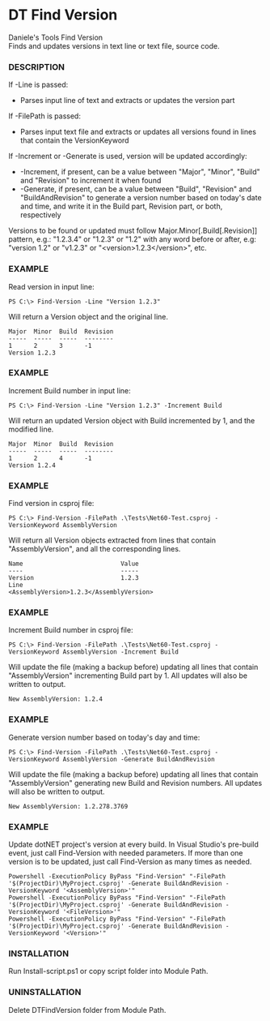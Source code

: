 # DT Find Version
Daniele's Tools Find Version<br>
Finds and updates versions in text line or text file, source code.

### DESCRIPTION
If -Line is passed:
- Parses input line of text and extracts or updates the version part

If -FilePath is passed:
- Parses input text file and extracts or updates all versions found in lines that contain the VersionKeyword<br>

If -Increment or -Generate is used, version will be updated accordingly:
- -Increment, if present, can be a value between "Major", "Minor", "Build" and "Revision" to increment it when found
- -Generate, if present, can be a value between "Build", "Revision" and "BuildAndRevision" to generate a version number based on today's date and time, and write it in the Build part, Revision part, or both, respectively

Versions to be found or updated must follow Major.Minor[.Build[.Revision]] pattern, e.g.: "1.2.3.4" or "1.2.3" or "1.2"
with any word before or after, e.g: "version 1.2" or "v1.2.3" or "\<version\>1.2.3\</version\>", etc.

### EXAMPLE

Read version in input line:
```
PS C:\> Find-Version -Line "Version 1.2.3"
```
Will return a Version object and the original line.
```
Major  Minor  Build  Revision
-----  -----  -----  --------
1      2      3      -1
Version 1.2.3
```

### EXAMPLE
Increment Build number in input line:
```
PS C:\> Find-Version -Line "Version 1.2.3" -Increment Build
```
Will return an updated Version object with Build incremented by 1, and the modified line.
```
Major  Minor  Build  Revision
-----  -----  -----  --------
1      2      4      -1
Version 1.2.4
```

### EXAMPLE
Find version in csproj file:
```
PS C:\> Find-Version -FilePath .\Tests\Net60-Test.csproj -VersionKeyword AssemblyVersion
```
Will return all Version objects extracted from lines that contain "AssemblyVersion", and all the corresponding lines.
```
Name                           Value
----                           -----
Version                        1.2.3
Line                           <AssemblyVersion>1.2.3</AssemblyVersion>
```

### EXAMPLE
Increment Build number in csproj file:
```
PS C:\> Find-Version -FilePath .\Tests\Net60-Test.csproj -VersionKeyword AssemblyVersion -Increment Build
```
Will update the file (making a backup before) updating all lines that contain "AssemblyVersion" incrementing Build part by 1. All updates will also be written to output.
```
New AssemblyVersion: 1.2.4
```

### EXAMPLE
Generate version number based on today's day and time:
```
PS C:\> Find-Version -FilePath .\Tests\Net60-Test.csproj -VersionKeyword AssemblyVersion -Generate BuildAndRevision
```
Will update the file (making a backup before) updating all lines that contain "AssemblyVersion" generating new Build and Revision numbers. All updates will also be written to output.
```
New AssemblyVersion: 1.2.278.3769
```

### EXAMPLE
Update dotNET project's version at every build.
In Visual Studio's pre-build event, just call Find-Version with needed parameters.
If more than one version is to be updated, just call Find-Version as many times as needed.
```
Powershell -ExecutionPolicy ByPass "Find-Version" "-FilePath '$(ProjectDir)\MyProject.csproj' -Generate BuildAndRevision -VersionKeyword '<AssemblyVersion>'"
Powershell -ExecutionPolicy ByPass "Find-Version" "-FilePath '$(ProjectDir)\MyProject.csproj' -Generate BuildAndRevision -VersionKeyword '<FileVersion>'"
Powershell -ExecutionPolicy ByPass "Find-Version" "-FilePath '$(ProjectDir)\MyProject.csproj' -Generate BuildAndRevision -VersionKeyword '<Version>'"
```

### INSTALLATION
Run Install-script.ps1 or copy script folder into Module Path.

### UNINSTALLATION
Delete DTFindVersion folder from Module Path.